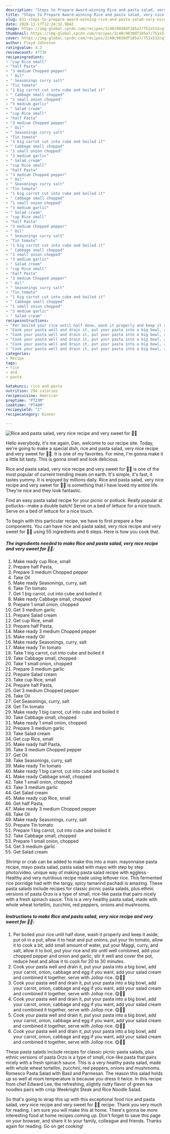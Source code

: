 ```yaml
---
description: "Steps to Prepare Award-winning Rice and pasta salad, very nice recipe and very sweet for 👄😝"
title: "Steps to Prepare Award-winning Rice and pasta salad, very nice recipe and very sweet for 👄😝"
slug: 631-steps-to-prepare-award-winning-rice-and-pasta-salad-very-nice-recipe-and-very-sweet-for
date: 2020-11-17T12:24:32.904Z
image: https://img-global.cpcdn.com/recipes/2c48c9030df185a7/751x532cq70/rice-and-pasta-salad-very-nice-recipe-and-very-sweet-for-👄😝-recipe-main-photo.jpg
thumbnail: https://img-global.cpcdn.com/recipes/2c48c9030df185a7/751x532cq70/rice-and-pasta-salad-very-nice-recipe-and-very-sweet-for-👄😝-recipe-main-photo.jpg
cover: https://img-global.cpcdn.com/recipes/2c48c9030df185a7/751x532cq70/rice-and-pasta-salad-very-nice-recipe-and-very-sweet-for-👄😝-recipe-main-photo.jpg
author: Floyd Johnston
ratingvalue: 4.3
reviewcount: 47736
recipeingredient:
- "cup Rice small"
- "half Pasta"
- "3 medium Chopped pepper"
- " Oil"
- " Seasonings curry salt"
- "Tin tomato"
- "1 big carrot cut into cube and boiled it"
- " Cabbage small chopped"
- "1 small onion chopped"
- "3 medium garlic"
- " Salad cream"
- "cup Rice small"
- "half Pasta"
- "3 medium Chopped pepper"
- " Oil"
- " Seasonings curry salt"
- "Tin tomato"
- "1 big carrot cut into cube and boiled it"
- " Cabbage small chopped"
- "1 small onion chopped"
- "3 medium garlic"
- " Salad cream"
- "cup Rice small"
- "half Pasta"
- "3 medium Chopped pepper"
- " Oil"
- " Seasonings curry salt"
- "Tin tomato"
- "1 big carrot cut into cube and boiled it"
- " Cabbage small chopped"
- "1 small onion chopped"
- "3 medium garlic"
- " Salad cream"
- "cup Rice small"
- "half Pasta"
- "3 medium Chopped pepper"
- " Oil"
- " Seasonings curry salt"
- "Tin tomato"
- "1 big carrot cut into cube and boiled it"
- " Cabbage small chopped"
- "1 small onion chopped"
- "3 medium garlic"
- " Salad cream"
- "cup Rice small"
- "half Pasta"
- "3 medium Chopped pepper"
- " Oil"
- " Seasonings curry salt"
- "Tin tomato"
- "1 big carrot cut into cube and boiled it"
- " Cabbage small chopped"
- "1 small onion chopped"
- "3 medium garlic"
- " Salad cream"
recipeinstructions:
- "Per boiled your rice until half done, wash it properly and keep it aside, put oil in a put, allow it to heat and put onions, put your tin tomato, allow it to cook a bit, add small amount of water, put your Maggi, curry, and salt, allow it to boil, put your rice and stir until well combined, add your chopped pepper and onion and garlic, stir it well and cover the pot, reduce heat and allow it to cook for 20 to 30 minutes."
- "Cook your pasta well and drain it, put your pasta into a big bowl, add your carrot, onion, cabbage and egg if you want, add your salad cream and combined it together, serve with Jollop rice. 😋💃💃"
- "Cook your pasta well and drain it, put your pasta into a big bowl, add your carrot, onion, cabbage and egg if you want, add your salad cream and combined it together, serve with Jollop rice. 😋💃💃"
- "Cook your pasta well and drain it, put your pasta into a big bowl, add your carrot, onion, cabbage and egg if you want, add your salad cream and combined it together, serve with Jollop rice. 😋💃💃"
- "Cook your pasta well and drain it, put your pasta into a big bowl, add your carrot, onion, cabbage and egg if you want, add your salad cream and combined it together, serve with Jollop rice. 😋💃💃"
- "Cook your pasta well and drain it, put your pasta into a big bowl, add your carrot, onion, cabbage and egg if you want, add your salad cream and combined it together, serve with Jollop rice. 😋💃💃"
categories:
- Recipe
tags:
- rice
- and
- pasta

katakunci: rice and pasta 
nutrition: 294 calories
recipecuisine: American
preptime: "PT23M"
cooktime: "PT48M"
recipeyield: "1"
recipecategory: Dinner

---
```



![Rice and pasta salad, very nice recipe and very sweet for 👄😝](https://img-global.cpcdn.com/recipes/2c48c9030df185a7/751x532cq70/rice-and-pasta-salad-very-nice-recipe-and-very-sweet-for-👄😝-recipe-main-photo.jpg)

Hello everybody, it's me again, Dan, welcome to our recipe site. Today, we're going to make a special dish, rice and pasta salad, very nice recipe and very sweet for 👄😝. It is one of my favorites. For mine, I'm gonna make it a little bit tasty. This is gonna smell and look delicious.

Rice and pasta salad, very nice recipe and very sweet for 👄😝 is one of the most popular of current trending meals on earth. It's simple, it's fast, it tastes yummy. It is enjoyed by millions daily. Rice and pasta salad, very nice recipe and very sweet for 👄😝 is something that I have loved my entire life. They're nice and they look fantastic.

Find an easy pasta salad recipe for your picnic or potluck. Really popular at potlucks--make a double batch! Serve on a bed of lettuce for a nice touch. Serve on a bed of lettuce for a nice touch.


To begin with this particular recipe, we have to first prepare a few components. You can have rice and pasta salad, very nice recipe and very sweet for 👄😝 using 55 ingredients and 6 steps. Here is how you cook that.

<!--inarticleads1-->

##### The ingredients needed to make Rice and pasta salad, very nice recipe and very sweet for 👄😝:

1. Make ready cup Rice, small
1. Prepare half Pasta,
1. Prepare 3 medium Chopped pepper
1. Take  Oil
1. Make ready  Seasonings, curry, salt
1. Take Tin tomato
1. Get 1 big carrot, cut into cube and boiled it
1. Make ready  Cabbage small, chopped
1. Prepare 1 small onion, chopped
1. Get 3 medium garlic
1. Prepare  Salad cream
1. Get cup Rice, small
1. Prepare half Pasta,
1. Make ready 3 medium Chopped pepper
1. Make ready  Oil
1. Make ready  Seasonings, curry, salt
1. Make ready Tin tomato
1. Take 1 big carrot, cut into cube and boiled it
1. Take  Cabbage small, chopped
1. Take 1 small onion, chopped
1. Prepare 3 medium garlic
1. Prepare  Salad cream
1. Take cup Rice, small
1. Prepare half Pasta,
1. Get 3 medium Chopped pepper
1. Take  Oil
1. Get  Seasonings, curry, salt
1. Get Tin tomato
1. Make ready 1 big carrot, cut into cube and boiled it
1. Take  Cabbage small, chopped
1. Make ready 1 small onion, chopped
1. Prepare 3 medium garlic
1. Take  Salad cream
1. Get cup Rice, small
1. Make ready half Pasta,
1. Take 3 medium Chopped pepper
1. Get  Oil
1. Take  Seasonings, curry, salt
1. Make ready Tin tomato
1. Make ready 1 big carrot, cut into cube and boiled it
1. Make ready  Cabbage small, chopped
1. Take 1 small onion, chopped
1. Take 3 medium garlic
1. Get  Salad cream
1. Make ready cup Rice, small
1. Get half Pasta,
1. Make ready 3 medium Chopped pepper
1. Take  Oil
1. Make ready  Seasonings, curry, salt
1. Prepare Tin tomato
1. Prepare 1 big carrot, cut into cube and boiled it
1. Take  Cabbage small, chopped
1. Prepare 1 small onion, chopped
1. Get 3 medium garlic
1. Get  Salad cream


Shrimp or crab can be added to make this into a main. mayonnaise pasta recipe, mayo pasta salad, pasta salad with mayo with step by step photo/video. unique way of making pasta salad recipe with eggless · Healthy and very nutritious recipe made using leftover rice. This fermented rice porridge had with the tangy, spicy tamarind pachadi is amazing. These pasta salads include recipes for classic picnic pasta salads, plus ethnic versions of pasta Orzo is a type of small, rice-like pasta that pairs nicely with a fresh spinach sauce. This is a very healthy pasta salad, made with whole wheat tortellini, zucchini, red peppers, onions and mushrooms. 

<!--inarticleads2-->

##### Instructions to make Rice and pasta salad, very nice recipe and very sweet for 👄😝:

1. Per boiled your rice until half done, wash it properly and keep it aside, put oil in a put, allow it to heat and put onions, put your tin tomato, allow it to cook a bit, add small amount of water, put your Maggi, curry, and salt, allow it to boil, put your rice and stir until well combined, add your chopped pepper and onion and garlic, stir it well and cover the pot, reduce heat and allow it to cook for 20 to 30 minutes.
1. Cook your pasta well and drain it, put your pasta into a big bowl, add your carrot, onion, cabbage and egg if you want, add your salad cream and combined it together, serve with Jollop rice. 😋💃💃
1. Cook your pasta well and drain it, put your pasta into a big bowl, add your carrot, onion, cabbage and egg if you want, add your salad cream and combined it together, serve with Jollop rice. 😋💃💃
1. Cook your pasta well and drain it, put your pasta into a big bowl, add your carrot, onion, cabbage and egg if you want, add your salad cream and combined it together, serve with Jollop rice. 😋💃💃
1. Cook your pasta well and drain it, put your pasta into a big bowl, add your carrot, onion, cabbage and egg if you want, add your salad cream and combined it together, serve with Jollop rice. 😋💃💃
1. Cook your pasta well and drain it, put your pasta into a big bowl, add your carrot, onion, cabbage and egg if you want, add your salad cream and combined it together, serve with Jollop rice. 😋💃💃


These pasta salads include recipes for classic picnic pasta salads, plus ethnic versions of pasta Orzo is a type of small, rice-like pasta that pairs nicely with a fresh spinach sauce. This is a very healthy pasta salad, made with whole wheat tortellini, zucchini, red peppers, onions and mushrooms. Romesco Pasta Salad with Basil and Parmesan. The reason this salad holds up so well at room temperature is because you dress it twice. In this recipe from chef Edward Lee, the refreshing, slightly nutty flavor of green tea noodles pairs with crisp Weeknight Steak and Rice Noodle Salad. 

So that's going to wrap this up with this exceptional food rice and pasta salad, very nice recipe and very sweet for 👄😝 recipe. Thank you very much for reading. I am sure you will make this at home. There's gonna be more interesting food at home recipes coming up. Don't forget to save this page on your browser, and share it to your family, colleague and friends. Thanks again for reading. Go on get cooking!
